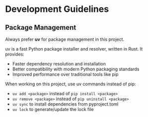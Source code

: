 # Development Guidelines

## Package Management

Always prefer **uv** for package management in this project.

uv is a fast Python package installer and resolver, written in Rust. It provides:
- Faster dependency resolution and installation
- Better compatibility with modern Python packaging standards
- Improved performance over traditional tools like pip

When working on this project, use uv commands instead of pip:
- `uv add <package>` instead of `pip install <package>`
- `uv remove <package>` instead of `pip uninstall <package>`
- `uv sync` to install dependencies from pyproject.toml
- `uv lock` to generate/update the lock file